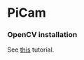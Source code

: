 # PiCam


### OpenCV installation
See [this](https://www.learnopencv.com/install-opencv-4-on-ubuntu-18-04/) tutorial.